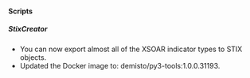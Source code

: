 #### Scripts
##### StixCreator
- You can now export almost all of the XSOAR indicator types to STIX objects.
- Updated the Docker image to: demisto/py3-tools:1.0.0.31193.
